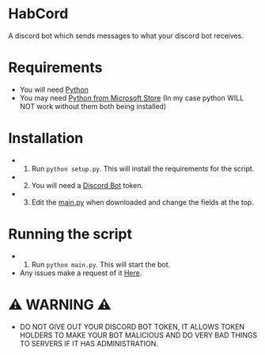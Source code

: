 # HabCord
A discord bot which sends messages to what your discord bot receives.

# Requirements
- You will need [Python](https://www.python.org/downloads/)
- You may need [Python from Microsoft Store](https://www.microsoft.com/en-us/p/python-39/9p7qfqmjrfp7) (In my case python WILL NOT work without them both being installed)

# Installation
- 1. Run `python setup.py`. This will install the requirements for the script.
- 2. You will need a [Discord Bot](https://discord.com/developers/docs/game-sdk/applications) token.
- 3. Edit the [main.py](https://github.com/iUseYahoo/HabCord/blob/main/main.py) when downloaded and change the fields at the top.

# Running the script
- 1. Run `python main.py`. This will start the bot.
- Any issues make a request of it [Here](https://github.com/iUseYahoo/HabCord/issues/new).

# ⚠️ WARNING ⚠️
- DO NOT GIVE OUT YOUR DISCORD BOT TOKEN, IT ALLOWS TOKEN HOLDERS TO MAKE YOUR BOT MALICIOUS AND DO VERY BAD THINGS TO SERVERS IF IT HAS ADMINISTRATION.
